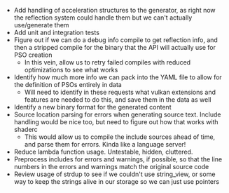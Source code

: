 - Add handling of acceleration structures to the generator, as right now the reflection system could handle them but we can't actually use/generate them 
- Add unit and integration tests
- Figure out if we can do a debug info compile to get reflection info, and then a stripped compile for the binary that the API will actually use for PSO creation
    - In this vein, allow us to retry failed compiles with reduced optimizations to see what works
- Identify how much more info we can pack into the YAML file to allow for the definition of PSOs entirely in data
    - Will need to identify in these requests what vulkan extensions and features are needed to do this, and save them in the data as well
- Identify a new binary format for the generated content
- Source location parsing for errors when generating source text. Include handling would be nice too, but need to figure out how that works with shaderc
    - This would allow us to compile the include sources ahead of time, and parse them for errors. Kinda like a language server!
- Reduce lambda function usage. Untestable, hidden, cluttered.
- Preprocess includes for errors and warnings, if possible, so that the line numbers in the errors and warnings match the original source code
- Review usage of strdup to see if we couldn't use string_view, or some way to keep the strings alive in our storage so we can just use pointers
